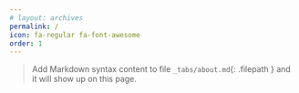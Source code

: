 ```yaml
---
# layout: archives
permalink: /
icon: fa-regular fa-font-awesome
order: 1
---
```

> Add Markdown syntax content to file `_tabs/about.md`{: .filepath } and it will show up on this page.